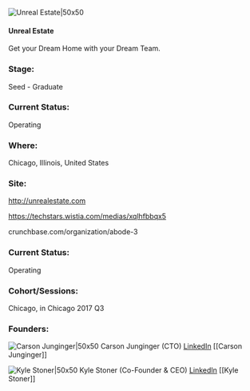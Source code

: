 

![Unreal Estate|50x50](https://apimg.techstars.com/profiles/1661893349115_239010.png)

#### Unreal Estate
Get your Dream Home with your Dream Team.

### Stage: 
Seed - Graduate 

### Current Status: 
Operating

### Where:
Chicago, Illinois, United States

### Site:
http://unrealestate.com

https://techstars.wistia.com/medias/xqlhfbbqx5

crunchbase.com/organization/abode-3

### Current Status: 
Operating

### Cohort/Sessions: 
Chicago, in Chicago 2017 Q3

### Founders: 

![Carson Junginger|50x50](https://apimg.techstars.com/connect/images/image_files/595e92aa9c66a94803000004/original/carson-cropped.jpg) Carson Junginger (CTO) [LinkedIn](https://linkedin.com/in/carsonjunginger) [[Carson Junginger]]

![Kyle Stoner|50x50](https://apimg.techstars.com/connect/images/image_files/59496c39c9aec7412f00002a/original/Stoner_Headshot.jpg) Kyle Stoner (Co-Founder & CEO) [LinkedIn](https://linkedin.com/in/kylestoner1) [[Kyle Stoner]]


